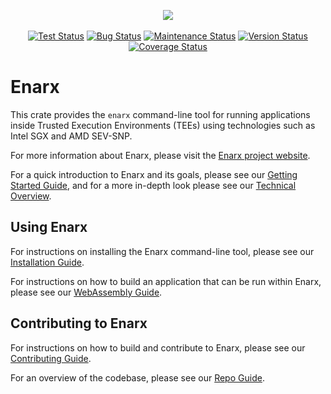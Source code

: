 <p align="center">
<img align="center" src="https://enarx.dev/assets/images/enarx-word-black-300x750-bg.png"/>
<br>
<br>
<a href="https://github.com/enarx/enarx/actions/workflows/test.yml"><img alt="Test Status", src="https://github.com/enarx/enarx/actions/workflows/test.yml/badge.svg"></a>
<a href="https://github.com/enarx/enarx/labels/bug"><img alt="Bug Status", src="https://img.shields.io/github/issues-raw/enarx/enarx/bug"></a>
<a href="https://github.com/enarx/enarx/pulse"><img alt="Maintenance Status", src="https://img.shields.io/github/commit-activity/y/enarx/enarx"></a>
<a href="https://crates.io/crates/enarx"><img alt="Version Status", src="https://img.shields.io/crates/v/enarx"></a>
<a href="https://codecov.io/gh/enarx/enarx"><img alt="Coverage Status", src="https://codecov.io/gh/enarx/enarx/branch/main/graph/badge.svg?token=03QIZXNJ2Y"></a>
</p>

# Enarx

This crate provides the `enarx` command-line tool for running
applications inside Trusted Execution Environments (TEEs) using
technologies such as Intel SGX and AMD SEV-SNP.

For more information about Enarx,
please visit the [Enarx project website](https://enarx.dev/).

For a quick introduction to Enarx and its goals,
please see our [Getting Started Guide](https://enarx.dev/docs/Start/Introduction),
and for a more in-depth look please see our
[Technical Overview](https://enarx.dev/docs/Technical/Introduction).

## Using Enarx

For instructions on installing the Enarx command-line tool,
please see our [Installation Guide](https://enarx.dev/docs/Install).

For instructions on how to build an application that can be run within Enarx,
please see our [WebAssembly Guide](https://enarx.dev/docs/WebAssembly/Introduction).

## Contributing to Enarx

For instructions on how to build and contribute to Enarx,
please see our [Contributing Guide](https://enarx.dev/docs/Contributing/Introduction).

For an overview of the codebase,
please see our [Repo Guide](https://enarx.dev/docs/Repo/Introduction).
